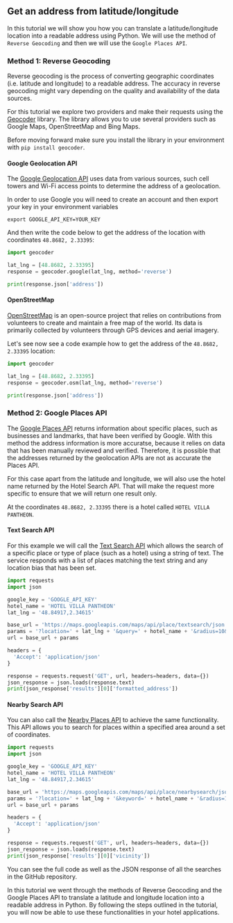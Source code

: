 ## Get an address from latitude/longitude

In this tutorial we will show you how you can translate a latitude/longitude location into a readable address using Python. We will use the method of `Reverse Geocoding` and then we will use the `Google Places API`. 

### Method 1: Reverse Geocoding

Reverse geocoding is the process of converting geographic coordinates (i.e. latitude and longitude) to a readable address. The accuracy in reverse geocoding might vary depending on the quality and availability of the data sources.

For this tutorial we explore two providers and make their requests using the [Geocoder](https://geocoder.readthedocs.io/) library. The library allows you to use several providers such as Google Maps, OpenStreetMap and Bing Maps.

Before moving forward make sure you install the library in your environment with `pip install geocoder`. 

#### Google Geolocation API

The [Google Geolocation API](https://developers.google.com/maps/documentation/geolocation/overview) uses data from various sources, such cell towers and Wi-Fi access points to determine the address of a geolocation. 

In order to use Google you will need to create an account and then export your key in your environment variables 

```
export GOOGLE_API_KEY=YOUR_KEY
```

And then write the code below to get the address of the location with coordinates `48.8682, 2.33395`:

```python
import geocoder

lat_lng = [48.8682, 2.33395]
response = geocoder.google(lat_lng, method='reverse')

print(response.json['address'])
```

#### OpenStreetMap 

[OpenStreetMap](https://www.openstreetmap.org/#map=6/40.028/-2.417) is an open-source project that relies on contributions from volunteers to create and maintain a free map of the world. Its data is primarily collected by volunteers through GPS devices and aerial imagery.

Let's see now see a code example how to get the address of the `48.8682, 2.33395` location:

```python
import geocoder

lat_lng = [48.8682, 2.33395]
response = geocoder.osm(lat_lng, method='reverse')

print(response.json['address'])
```

### Method 2: Google Places API

The [Google Places API](https://developers.google.com/maps/documentation/places/web-service/overview) returns information about specific places, such as businesses and landmarks, that have been verified by Google. With this method the address information is more accuratse, because it relies on data that has been manually reviewed and verified. Therefore, it is possible that the addresses returned by the geolocation APIs are not as accurate the Places API.

For this case apart from the latitude and longitude, we will also use the hotel name returned by the Hotel Search API. That will make the request more specific to ensure that we will return one result only. 

At the coordinates `48.8682, 2.33395` there is a hotel called `HOTEL VILLA PANTHEON`.

#### Text Search API

For this example we will call the [Text Search API](https://developers.google.com/maps/documentation/places/web-service/search-text) which allows the search of a specific place or type of place (such as a hotel) using a string of text. The service responds with a list of places matching the text string and any location bias that has been set.

```python
import requests
import json

google_key = 'GOOGLE_API_KEY'
hotel_name = 'HOTEL VILLA PANTHEON'
lat_lng = '48.84917,2.34615'

base_url = 'https://maps.googleapis.com/maps/api/place/textsearch/json'
params = '?location=' + lat_lng + '&query=' + hotel_name + '&radius=10&key=' + google_key
url = base_url + params

headers = {
  'Accept': 'application/json'
}

response = requests.request('GET', url, headers=headers, data={})
json_response = json.loads(response.text)
print(json_response['results'][0]['formatted_address'])

```

#### Nearby Search API

You can also call the [Nearby Places API](https://developers.google.com/maps/documentation/places/web-service/search-nearby) to achieve the same functionality. This API allows you to search for places within a specified area around a set of coordinates.

```python
import requests
import json

google_key = 'GOOGLE_API_KEY'
hotel_name = 'HOTEL VILLA PANTHEON'
lat_lng = '48.84917,2.34615'

base_url = 'https://maps.googleapis.com/maps/api/place/nearbysearch/json'
params = '?location=' + lat_lng + '&keyword=' + hotel_name + '&radius=10&key=' + google_key
url = base_url + params

headers = {
  'Accept': 'application/json'
}

response = requests.request('GET', url, headers=headers, data={})
json_response = json.loads(response.text)
print(json_response['results'][0]['vicinity'])
```

You can see the full code as well as the JSON response of all the searches in the GitHub repository.

In this tutorial we went through the methods of Reverse Geocoding and the Google Places API to translate a latitude and longitude location into a readable address in Python. By following the steps outlined in the tutorial, you will now be able to use these functionalities in your hotel applications. 